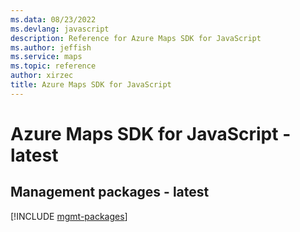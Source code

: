 ```yaml
---
ms.data: 08/23/2022
ms.devlang: javascript
description: Reference for Azure Maps SDK for JavaScript
ms.author: jeffish
ms.service: maps
ms.topic: reference
author: xirzec
title: Azure Maps SDK for JavaScript
---
```

# Azure Maps SDK for JavaScript - latest

## Management packages - latest
[!INCLUDE [mgmt-packages](maps-mgmt-index.md)]